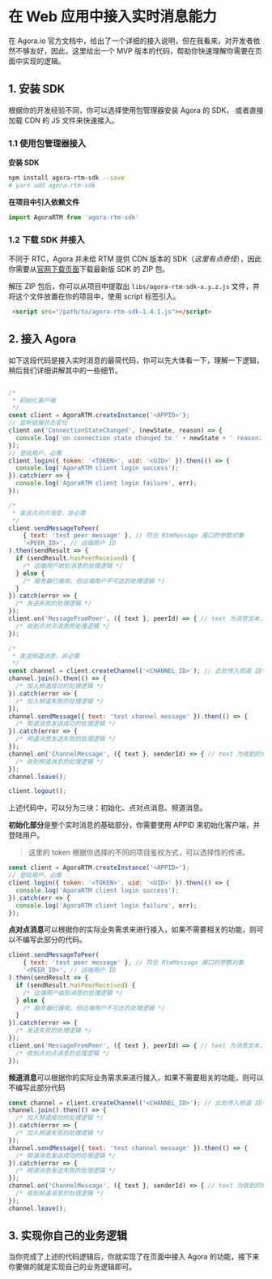 # 在 Web 应用中接入实时消息能力

在 Agora.io 官方文档中，给出了一个详细的接入说明，但在我看来，对开发者依然不够友好，因此，这里给出一个 MVP 版本的代码，帮助你快速理解你需要在页面中实现的逻辑。


## 1. 安装 SDK

根据你的开发经验不同，你可以选择使用包管理器安装 Agora 的 SDK， 或者直接加载 CDN 的 JS 文件来快速接入。

### 1.1 使用包管理器接入

**安装 SDK**

```bash
npm install agora-rtm-sdk --save
# yarn add agora-rtm-sdk
```

**在项目中引入依赖文件**

```js
import AgoraRTM from 'agora-rtm-sdk'
```
### 1.2 下载 SDK 并接入

不同于 RTC，Agora 并未给 RTM 提供 CDN 版本的 SDK（*这里有点奇怪*），因此你需要从[官网下载页面](https://docs.agora.io/cn/Real-time-Messaging/downloads)下载最新版 SDK 的 ZIP 包。

解压 ZIP 包后，你可以从项目中提取出 `libs/agora-rtm-sdk-x.y.z.js` 文件，并将这个文件放置在你的项目中，使用 script 标签引入。

```html
 <script src="/path/to/agora-rtm-sdk-1.4.1.js"></script>
```

## 2.  接入 Agora

如下这段代码是接入实时消息的最简代码，你可以先大体看一下，理解一下逻辑，稍后我们详细讲解其中的一些细节。

```js

/*
 * 初始化客户端
 */
const client = AgoraRTM.createInstance('<APPID>');
// 监听链接状态变化
client.on('ConnectionStateChanged', (newState, reason) => {
  console.log('on connection state changed to ' + newState + ' reason: ' + reason);
});
// 登陆用户，必需
client.login({ token: '<TOKEN>', uid: '<UID>' }).then(() => {
  console.log('AgoraRTM client login success');
}).catch(err => {
  console.log('AgoraRTM client login failure', err);
});

/*
 * 发送点对点消息，非必需
 */
client.sendMessageToPeer(
    { text: 'test peer message' }, // 符合 RtmMessage 接口的参数对象
    '<PEER_ID>', // 远端用户 ID
).then(sendResult => {
  if (sendResult.hasPeerReceived) {
    /* 远端用户收到消息的处理逻辑 */
  } else {
    /* 服务器已接收、但远端用户不可达的处理逻辑 */
  }
}).catch(error => {
  /* 发送失败的处理逻辑 */
});
client.on('MessageFromPeer', ({ text }, peerId) => { // text 为消息文本，peerId 是消息发送方 User ID
  /* 收到点对点消息的处理逻辑 */
});

/*
 * 发送频道消息，非必需
 */
const channel = client.createChannel('<CHANNEL_ID>'); // 此处传入频道 ID
channel.join().then(() => {
  /* 加入频道成功的处理逻辑 */
}).catch(error => {
  /* 加入频道失败的处理逻辑 */
});
channel.sendMessage({ text: 'test channel message' }).then(() => {
  /* 频道消息发送成功的处理逻辑 */
}).catch(error => {
  /* 频道消息发送失败的处理逻辑 */
});
channel.on('ChannelMessage', ({ text }, senderId) => { // text 为收到的频道消息文本，senderId 为发送方的 User ID
  /* 收到频道消息的处理逻辑 */
});
channel.leave();

client.logout();
```

上述代码中，可以分为三块：初始化、点对点消息、频道消息。

**初始化部分**是整个实时消息的基础部分，你需要使用 APPID 来初始化客户端，并登陆用户。

> 这里的 token 根据你选择的不同的项目鉴权方式，可以选择性的传递。

```js
const client = AgoraRTM.createInstance('<APPID>');
// 登陆用户，必需
client.login({ token: '<TOKEN>', uid: '<UID>' }).then(() => {
  console.log('AgoraRTM client login success');
}).catch(err => {
  console.log('AgoraRTM client login failure', err);
});
```


**点对点消息**可以根据你的实际业务需求来进行接入，如果不需要相关的功能，则可以不编写此部分的代码。

```js
client.sendMessageToPeer(
    { text: 'test peer message' }, // 符合 RtmMessage 接口的参数对象
    '<PEER_ID>', // 远端用户 ID
).then(sendResult => {
  if (sendResult.hasPeerReceived) {
    /* 远端用户收到消息的处理逻辑 */
  } else {
    /* 服务器已接收、但远端用户不可达的处理逻辑 */
  }
}).catch(error => {
  /* 发送失败的处理逻辑 */
});
client.on('MessageFromPeer', ({ text }, peerId) => { // text 为消息文本，peerId 是消息发送方 User ID
  /* 收到点对点消息的处理逻辑 */
});
```

**频道消息**可以根据你的实际业务需求来进行接入，如果不需要相关的功能，则可以不编写此部分代码

```js
const channel = client.createChannel('<CHANNEL_ID>'); // 此处传入频道 ID
channel.join().then(() => {
  /* 加入频道成功的处理逻辑 */
}).catch(error => {
  /* 加入频道失败的处理逻辑 */
});
channel.sendMessage({ text: 'test channel message' }).then(() => {
  /* 频道消息发送成功的处理逻辑 */
}).catch(error => {
  /* 频道消息发送失败的处理逻辑 */
});
channel.on('ChannelMessage', ({ text }, senderId) => { // text 为收到的频道消息文本，senderId 为发送方的 User ID
  /* 收到频道消息的处理逻辑 */
});
channel.leave();
```

## 3. 实现你自己的业务逻辑

当你完成了上述的代码逻辑后，你就实现了在页面中接入 Agora 的功能，接下来你要做的就是实现自己的业务逻辑即可。
